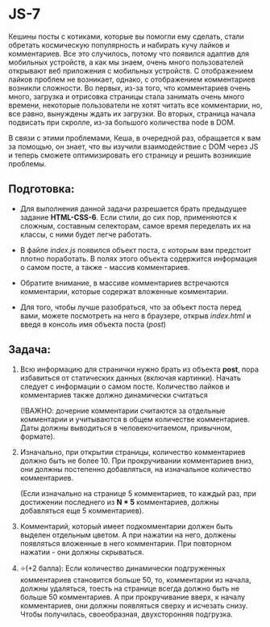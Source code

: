 # JS-7

Кешины посты с котиками, которые вы помогли ему сделать, стали обретать космическую популярность и набирать кучу лайков и комментариев. Все это случилось, потому что появился адаптив для мобильных устройств, а как мы знаем, очень много пользователей открывают веб приложения с мобильных устройств. С отображением лайков проблем не возникает, однако, с отображением комментариев возникли сложности. Во первых, из-за того, что комментариев очень много, загрузка и отрисовка страницы стала занимать очень много времени, некоторые пользователи не хотят читать все комментарии, но, все равно, вынуждены ждать их загрузки. Во вторых, страница начала подвисать при скролле, из-за большого количества node в DOM.

В связи с этими проблемами, Кеша, в очередной раз, обращается к вам за помощью, он знает, что вы изучили взаимодействие с DOM через JS и теперь сможете оптимизировать его страницу и решить возникшие проблемы.

## Подготовка:

- Для выполнения данной задачи разрешается брать предыдущее задание **HTML-CSS-6**. Если стили, до сих пор, применяются к сложным, составным селекторам, самое время переделать их на классы, с ними будет легче работать.

- В файле *index.js* появился объект поста, с которым вам предстоит плотно поработать. В полях этого объекта содержится информация о самом посте, а также - массив комментариев.

- Обратите внимание, в массиве комментариев встречаются комментарии, которые содержат вложенные комментарии.

- Для того, чтобы лучше разобраться, что за объект поста перед вами, можете посмотреть на него в браузере, открыв *index.html* и введя в консоль имя объекта поста (*post*)

## Задача:

1. Всю информацию для странички нужно брать из объекта **post**, пора избавиться от статических данных (включая картинки). Начать следует с информации о самом посте. Количество лайков и комментариев также должно динамически считаться 

    (!ВАЖНО: дочерние комментарии считаются за отдельные комментарии и учитываются в общем количестве комментариев. Даты должны выводиться в человекочитаемом, привычном, формате).

1. Изначально, при открытии страницы, количество комментариев должно быть не более 10. При прокручивании комментариев вниз, они должны постепенно добавляться, на изначальное количество комментариев. 

    (Если изначально на странице 5 комментариев, то каждый раз, при достижении последнего из **N * 5** комментариев, должны добавляться еще 5 комментариев).

1. Комментарий, который имеет подкомментарии должен быть выделен отдельным цветом. А при нажатии на него, должены появляться вложенные в него комментарии. При повторном нажатии - они должны скрываться.

1. ⭐(+2 балла): Если количество динамически подгруженных комментариев становится больше 50, то, комментарии из начала, должны удаляться, тоесть на странице всегда должно быть не больше 50 комментариев. А при прокручивание вверх, к началу комментариев, они должны появляться сверху и исчезать снизу. Чтобы получилась, своеобразная, двухсторонняя подгрузка.
